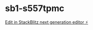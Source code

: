 # sb1-s557tpmc

[Edit in StackBlitz next generation editor ⚡️](https://stackblitz.com/~/github.com/samueldng/sb1-s557tpmc)